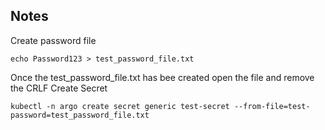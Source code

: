 ## Notes
Create password file
```
echo Password123 > test_password_file.txt
```
Once the test_password_file.txt has bee created open the file and remove the CRLF
Create Secret
```
kubectl -n argo create secret generic test-secret --from-file=test-password=test_password_file.txt
```
